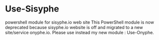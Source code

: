 # Use-Sisyphe
powershell module for sisyphe.io web site
This PowerShell module is now deprecated because sisyphe.io website is off and migrated to a new site/service onyphe.io. Please use instead my new module : Use-Onyphe.
